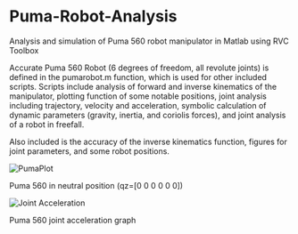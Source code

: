 # Puma-Robot-Analysis

Analysis and simulation of Puma 560 robot manipulator in Matlab using RVC Toolbox

Accurate Puma 560 Robot (6 degrees of freedom, all revolute joints) is defined in the pumarobot.m function, which is used for other included scripts.
Scripts include analysis of forward and inverse kinematics of the manipulator, plotting function of some notable positions, joint analysis including trajectory, velocity and acceleration, symbolic calculation of dynamic parameters (gravity, inertia, and coriolis forces), and joint analysis of a robot in freefall.

Also included is the accuracy of the inverse kinematics function, figures for joint parameters, and some robot positions.

![PumaPlot](https://user-images.githubusercontent.com/107414426/203182835-ee5e212a-d29f-44e7-89c9-f56734d965cd.jpg)

Puma 560 in neutral position (qz=[0 0 0 0 0 0])

![Joint Acceleration](https://user-images.githubusercontent.com/107414426/203182870-c91d2ddd-46e7-4efc-bc8b-9148439773c4.jpg)

Puma 560 joint acceleration graph
